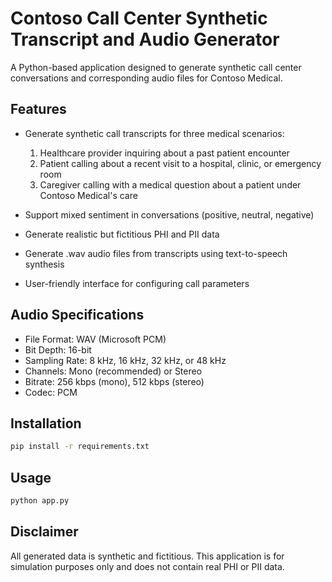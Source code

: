 # Contoso Call Center Synthetic Transcript and Audio Generator

A Python-based application designed to generate synthetic call center conversations and corresponding audio files for Contoso Medical.

## Features

- Generate synthetic call transcripts for three medical scenarios:
  1. Healthcare provider inquiring about a past patient encounter
  2. Patient calling about a recent visit to a hospital, clinic, or emergency room
  3. Caregiver calling with a medical question about a patient under Contoso Medical's care

- Support mixed sentiment in conversations (positive, neutral, negative)
- Generate realistic but fictitious PHI and PII data
- Generate .wav audio files from transcripts using text-to-speech synthesis
- User-friendly interface for configuring call parameters

## Audio Specifications

- File Format: WAV (Microsoft PCM)
- Bit Depth: 16-bit
- Sampling Rate: 8 kHz, 16 kHz, 32 kHz, or 48 kHz
- Channels: Mono (recommended) or Stereo
- Bitrate: 256 kbps (mono), 512 kbps (stereo)
- Codec: PCM

## Installation

```bash
pip install -r requirements.txt
```

## Usage

```bash
python app.py
```

## Disclaimer

All generated data is synthetic and fictitious. This application is for simulation purposes only and does not contain real PHI or PII data.
